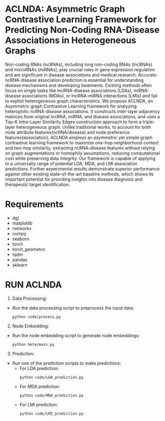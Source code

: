 # ACLNDA: Asymmetric Graph Contrastive Learning Framework for Predicting Non-Coding RNA-Disease Associations in Heterogeneous Graphs

Non-coding RNAs (ncRNAs), including long non-coding RNAs (lncRNAs) and microRNAs (miRNAs), play crucial roles in gene expression regulation and are significant in disease associations and medical research. Accurate ncRNA-disease association prediction is essential for understanding disease mechanisms and developing treatments. Existing methods often focus on single tasks like lncRNA-disease associations (LDAs), miRNA-disease associations (MDAs), or lncRNA-miRNA interactions (LMIs) and fail to exploit heterogeneous graph characteristics. We propose ACLNDA, an Asymmetric graph Contrastive Learning framework for analyzing heterophilic ncRNA-disease associations. It constructs inter-layer adjacency matrices from original lncRNA, miRNA, and disease associations, and uses a Top-K Intra-Layer Similarity Edges construction approach to form a triple-layer heterogeneous graph. Unlike traditional works, to account for both node attribute features(ncRNA/disease) and node preference features(association), ACLNDA employs an asymmetric yet simple graph contrastive learning framework to maximize one-hop neighborhood context and two-hop similarity, extracting ncRNA-disease features without relying on graph augmentations or homophily assumptions, reducing computational cost while preserving data integrity. Our framework is capable of applying to a universally range of potential LDA, MDA, and LMI association predictions. Further experimental results demonstrate superior performance against other existing state-of-the-art baseline methods, which shows its important potential for providing insights into disease diagnosis and therapeutic target identification.

# Requirements

- dgl
- matplotlib
- networkx
- numpy
- seaborn
- torch
- torch_geometric
- tqdm
- pandas
- sklearn

# RUN ACLNDA
1. Data Processing:
- Run the data processing script to preprocess the input data:
  ```
  python code/process.py
  ```

2. Node Embedding:
- Run the node embedding script to generate node embeddings:
  ```
  python hete/main.py
  ```

3. Prediction:
- Run one of the prediction scripts to make predictions:
  - For LDA prediction:
    ```
    python code/LDA_prediction.py
    ```
  - For MDA prediction:
    ```
    python code/MDA_prediction.py
    ```
  - For LMI prediction:
    ```
    python code/LMI_prediction.py
    ```
